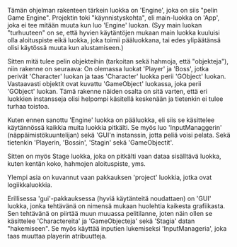  
Tämän ohjelman rakenteen tärkein luokka on 'Engine', joka on siis "pelin Game Engine".
Projektin toki "käynnistyskohta", eli main-luokka on 'App', joka ei tee mitään muuta kun luo 'Engine' luokan.
(Syy main luokan "turhuuteen" on se, että hyvien käytäntöjen mukaan main luokka kuuluisi olla aloituspiste eikä luokka, joka toimii pääluokkana, tai edes ylipäätänsä olisi käytössä muuta kun alustamiseen.) 


Sitten mitä tulee pelin objekteihin (tarkoitan sekä hahmoja, että "objekteja"), niin rakenne on seuraava:
On olemassa luokat 'Player' ja 'Boss', jotka perivät 'Character' luokan ja taas 'Character' luokka perii 'GObject' luokan.
Vastaavasti objektit ovat kuvattu 'GameObject' luokassa, joka perii 'GObject' luokan.
Tämä rakenne näiden osalta on sitä varten, että eri luokkien instansseja olisi helpompi käsitellä keskenään ja tietenkin ei tulee turhaa toistoa.


Kuten ennen sanottu 'Engine' luokka on pääluokka, eli siis se käsittelee käytännössä kaikkia muita luokkia pitkälti.
Se myös luo 'InputManaggerin' (näppäimistökuuntelijan) sekä 'GUI'n instanssin, jotta peliä voisi pelata.
Sekä tietenkin 'Playerin, 'Bossin', 'Stagin' sekä 'GameObjectit'.


Sitten on myös Stage luokka, joka on pitkälti vaan dataa sisälltävä luokka, kuten kentän koko, hahmojen aloituspiste, yms.





Ylempi asia on kuvannut vaan pakkauksen 'project' luokkia, jotka ovat logiikkaluokkia.

Erillisessa 'gui'-pakkauksessa (hyviä käytänteitä noudattaen) on 'GUI' luokka, jonka tehtävänä on nimensä mukaan huolehtia kaikesta grafiikasta.
Sen tehtävänä on piirtää muun muuassa pelitilanne, joten näin ollen se käsittelee 'Charactereita' ja 'GameObjecteja' sekä 'Stagia' datan "hakemiseen".
Se myös käyttää inputien lukemiseksi 'InputManageria', joka taas muuttaa playerin atribuutteja.